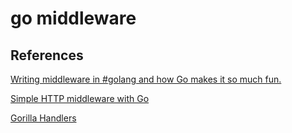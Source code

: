 # go middleware


## References

[Writing middleware in #golang and how Go makes it so much fun.](https://medium.com/@matryer/writing-middleware-in-golang-and-how-go-makes-it-so-much-fun-4375c1246e81)

[Simple HTTP middleware with Go](https://hackernoon.com/simple-http-middleware-with-go-79a4ad62889b)

[Gorilla Handlers](http://www.gorillatoolkit.org/pkg/handlers#LoggingHandler)
